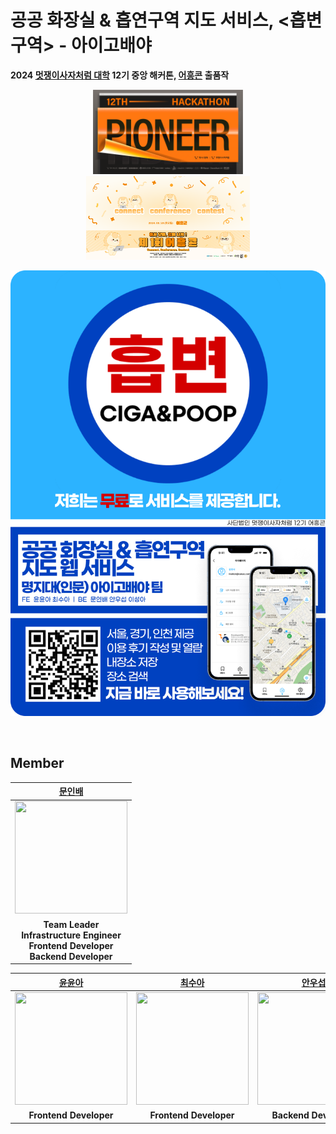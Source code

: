 # 공공 화장실 & 흡연구역 지도 서비스, <흡변구역> - 아이고배야
**2024 [멋쟁이사자처럼 대학](https://likelion.university/) 12기 중앙 해커톤, [어흥콘](https://ryuseunghan.notion.site/2024-d3216bd249b8427caca1e38913c9238c) 출품작**

<p align="center">
    <a href="https://likelion.university">
      <img src="../assets/likelion_hackathon_banner.png" width="47.5%" />
    </a>
    <a href="https://ryuseunghan.notion.site/2024-d3216bd249b8427caca1e38913c9238c">
      <img src="../assets/eoheungcon_banner.png" width="52%" />
    </a>
</p>

[![Poster](../assets/포스터.png)](https://www.smoilet.site/)

<br/>

## Member
|[문인배](https://github.com/MoonInbae)|
|:---:|
|<img src="https://github.com/MoonInbae.png" width="180" height="180" >|
| **Team Leader <br> Infrastructure Engineer <br> Frontend Developer <br> Backend Developer** |

|[윤윤아](https://github.com/yun-as)|[최수아](https://github.com/sooa02)|[안우섭](https://github.com/wooseobb)|[이성아](https://github.com/2SEONGA)|
|:---:|:---:|:---:|:---:|
|<img src="https://github.com/yun-as.png" width="180" height="180" >|<img src="https://github.com/sooa02.png" width="180" height="180" >|<img src="https://github.com/wooseobb.png" width="180" height="180" >|<img src="https://github.com/2SEONGA.png" width="180" height="180" >|
| **Frontend Developer**| **Frontend Developer** | **Backend Developer**| **Backend Developer** |
